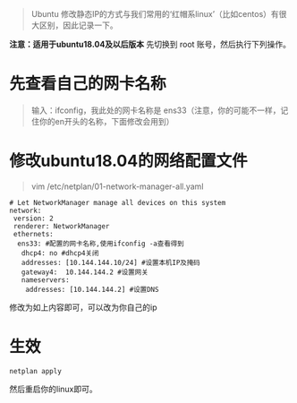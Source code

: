 > Ubuntu 修改静态IP的方式与我们常用的‘红帽系linux’（比如centos）有很大区别，因此记录一下。

**注意：适用于ubuntu18.04及以后版本**
先切换到 root 账号，然后执行下列操作。

# 先查看自己的网卡名称

> 输入：ifconfig，我此处的网卡名称是 ens33（注意，你的可能不一样，记住你的en开头的名称，下面修改会用到）

# 修改ubuntu18.04的网络配置文件

> vim /etc/netplan/01-network-manager-all.yaml

```shell
# Let NetworkManager manage all devices on this system
network:
 version: 2
 renderer: NetworkManager
 ethernets:
  ens33: #配置的网卡名称,使用ifconfig -a查看得到
   dhcp4: no #dhcp4关闭
   addresses: [10.144.144.10/24] #设置本机IP及掩码
   gateway4:  10.144.144.2 #设置网关
   nameservers:
    addresses: [10.144.144.2] #设置DNS
```

修改为如上内容即可，可以改为你自己的ip

# 生效

```shell
netplan apply
```

然后重启你的linux即可。
